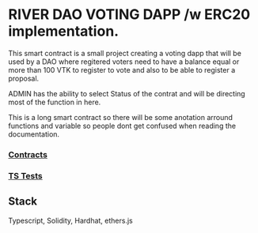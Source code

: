 # RIVER DAO VOTING DAPP /w ERC20 implementation.

This smart contract is a small project creating a voting dapp that will be used
by a DAO where regitered voters need to have a balance equal or more than 100 VTK to register to
vote and also to be able to register a proposal.

ADMIN has the ability to select Status of the contrat and will be directing most of the function in here.

This is a long smart contract so there will be some anotation arround functions and variable so people
dont get confused when reading the documentation.

### [Contracts](https://github.com/obedlaws/voting-dapp-RiverDAO/tree/master/contracts)
### [TS Tests](https://github.com/obedlaws/voting-dapp-RiverDAO/blob/master/test/index.ts)

## Stack
Typescript, Solidity, Hardhat, ethers.js